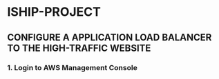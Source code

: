 
# ISHIP-PROJECT
## CONFIGURE A APPLICATION LOAD BALANCER TO THE HIGH-TRAFFIC WEBSITE
### 1.	Login to AWS Management Console
